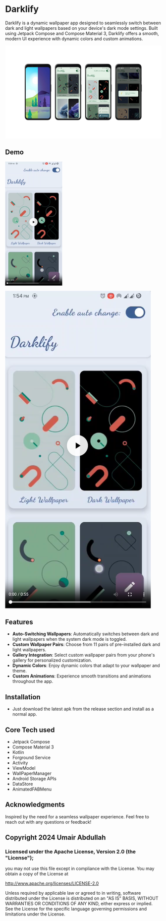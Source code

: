 # Darklify

Darklify is a dynamic wallpaper app designed to seamlessly switch between dark and light wallpapers based on your device's dark mode settings. Built using Jetpack Compose and Compose Material 3, Darklify offers a smooth, modern UI experience with dynamic colors and custom animations.

![ScreenShot](/DarklifyCover.png)

## Demo

<a href="https://rajaumair7890.github.io/darklifydemo">
    <img src="/darklifydemo.png" alt="Darklify Demo" height="400px">
</a>

[![Watch the video](/darklifydemo.png)](https://rajaumair7890.github.io/darklifydemo)

## Features

- **Auto-Switching Wallpapers**: Automatically switches between dark and light wallpapers when the system dark mode is toggled.
- **Custom Wallpaper Pairs**: Choose from 11 pairs of pre-installed dark and light wallpapers.
- **Gallery Integration**: Select custom wallpaper pairs from your phone's gallery for personalized customization.
- **Dynamic Colors**: Enjoy dynamic colors that adapt to your wallpaper and theme.
- **Custom Animations**: Experience smooth transitions and animations throughout the app.

## Installation
- Just download the latest apk from the release section and install as a normal app.

## Core Tech used
- Jetpack Compose
- Compose Material 3
- Kotlin
- Forground Service
- Activity
- ViewModel
- WallPaperManager
- Android Storage APIs
- DataStore
- AnimatedFABMenu

## Acknowledgments
Inspired by the need for a seamless wallpaper experience.
Feel free to reach out with any questions or feedback!

## Copyright 2024 Umair Abdullah

### Licensed under the Apache License, Version 2.0 (the "License");
you may not use this file except in compliance with the License.
You may obtain a copy of the License at

http://www.apache.org/licenses/LICENSE-2.0

Unless required by applicable law or agreed to in writing, software
distributed under the License is distributed on an "AS IS" BASIS,
WITHOUT WARRANTIES OR CONDITIONS OF ANY KIND, either express or implied.
See the License for the specific language governing permissions and
limitations under the License.



